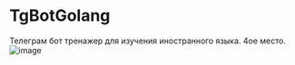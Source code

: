 # TgBotGolang
Телеграм бот тренажер для изучения иностранного языка. 4ое место.
![image](https://user-images.githubusercontent.com/46971653/162619054-ebf4de4a-e63d-4ff8-b5de-4c03ebcf9abd.png)
